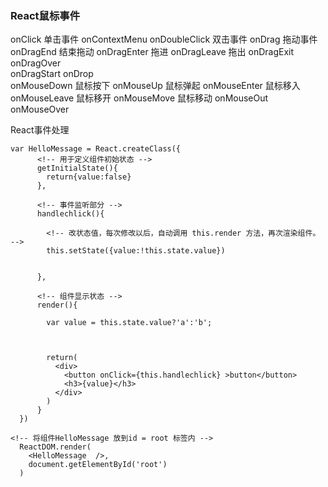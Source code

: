 
### React鼠标事件
onClick 单击事件
onContextMenu 
onDoubleClick 双击事件
onDrag 拖动事件
onDragEnd 结束拖动
onDragEnter 拖进 onDragLeave  拖出
onDragExit 
onDragOver   
onDragStart 
onDrop  
onMouseDown  鼠标按下 onMouseUp 鼠标弹起
onMouseEnter 鼠标移入 onMouseLeave 鼠标移开
onMouseMove 鼠标移动
onMouseOut 
onMouseOver 



React事件处理
```
var HelloMessage = React.createClass({
      <!-- 用于定义组件初始状态 -->
      getInitialState(){
        return{value:false}
      },

      <!-- 事件监听部分 -->
      handlechlick(){
        
        <!-- 改状态值，每次修改以后，自动调用 this.render 方法，再次渲染组件。 -->
        this.setState({value:!this.state.value})
        
        
      },
    
      <!-- 组件显示状态 -->
      render(){

        var value = this.state.value?'a':'b';


      
        return(
          <div>
            <button onClick={this.handlechlick} >button</button>
            <h3>{value}</h3>
          </div>
        )
      }
  })

<!-- 将组件HelloMessage 放到id = root 标签内 -->
  ReactDOM.render(
    <HelloMessage  />,
    document.getElementById('root')
  )
```
